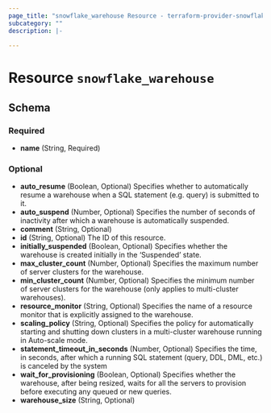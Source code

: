 ```yaml
---
page_title: "snowflake_warehouse Resource - terraform-provider-snowflake"
subcategory: ""
description: |-
  
---
```


# Resource `snowflake_warehouse`





## Schema

### Required

- **name** (String, Required)

### Optional

- **auto_resume** (Boolean, Optional) Specifies whether to automatically resume a warehouse when a SQL statement (e.g. query) is submitted to it.
- **auto_suspend** (Number, Optional) Specifies the number of seconds of inactivity after which a warehouse is automatically suspended.
- **comment** (String, Optional)
- **id** (String, Optional) The ID of this resource.
- **initially_suspended** (Boolean, Optional) Specifies whether the warehouse is created initially in the ‘Suspended’ state.
- **max_cluster_count** (Number, Optional) Specifies the maximum number of server clusters for the warehouse.
- **min_cluster_count** (Number, Optional) Specifies the minimum number of server clusters for the warehouse (only applies to multi-cluster warehouses).
- **resource_monitor** (String, Optional) Specifies the name of a resource monitor that is explicitly assigned to the warehouse.
- **scaling_policy** (String, Optional) Specifies the policy for automatically starting and shutting down clusters in a multi-cluster warehouse running in Auto-scale mode.
- **statement_timeout_in_seconds** (Number, Optional) Specifies the time, in seconds, after which a running SQL statement (query, DDL, DML, etc.) is canceled by the system
- **wait_for_provisioning** (Boolean, Optional) Specifies whether the warehouse, after being resized, waits for all the servers to provision before executing any queued or new queries.
- **warehouse_size** (String, Optional)


